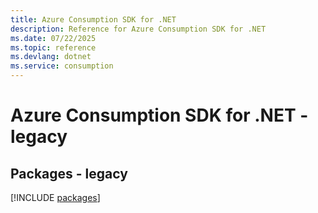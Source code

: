 ```yaml
---
title: Azure Consumption SDK for .NET
description: Reference for Azure Consumption SDK for .NET
ms.date: 07/22/2025
ms.topic: reference
ms.devlang: dotnet
ms.service: consumption
---
```

# Azure Consumption SDK for .NET - legacy
## Packages - legacy
[!INCLUDE [packages](consumption-index.md)]